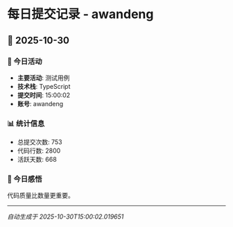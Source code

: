 # 每日提交记录 - awandeng

## 📅 2025-10-30

### 🎯 今日活动
- **主要活动**: 测试用例
- **技术栈**: TypeScript
- **提交时间**: 15:00:02
- **账号**: awandeng

### 📊 统计信息
- 总提交次数: 753
- 代码行数: 2800
- 活跃天数: 668

### 💭 今日感悟
代码质量比数量更重要。

---
*自动生成于 2025-10-30T15:00:02.019651*
